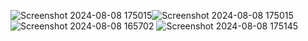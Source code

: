 ![Screenshot 2024-08-08 175015](https://github.com/user-attachments/assets/fd086a78-df2a-4c24-baf0-5ae2a8d5f47a)![Screenshot 2024-08-08 175015](https://github.com/user-attachments/assets/04d7ba38-982f-4ca7-82fa-386cc83f86df)
![Screenshot 2024-08-08 165702](https://github.com/user-attachments/assets/4a4946d1-eeae-4c4b-be88-675c990e23ec)
![Screenshot 2024-08-08 175145](https://github.com/user-attachments/assets/5845a9c0-f49e-4b9f-90a2-9fdc6861efe5)
